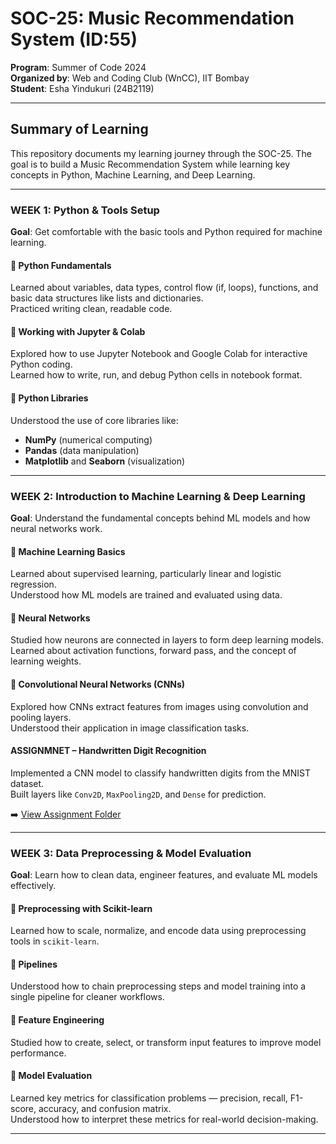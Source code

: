 # SOC-25: Music Recommendation System (ID:55)

**Program**: Summer of Code 2024  
**Organized by**: Web and Coding Club (WnCC), IIT Bombay  
**Student**: Esha Yindukuri (24B2119)

---

## Summary of Learning

This repository documents my learning journey through the SOC-25. The goal is to build a Music Recommendation System while learning key concepts in Python, Machine Learning, and Deep Learning.

---

###  WEEK 1: Python & Tools Setup  
**Goal**: Get comfortable with the basic tools and Python required for machine learning.

#### 🔹 Python Fundamentals  
Learned about variables, data types, control flow (if, loops), functions, and basic data structures like lists and dictionaries.  
Practiced writing clean, readable code.

#### 🔹 Working with Jupyter & Colab  
Explored how to use Jupyter Notebook and Google Colab for interactive Python coding.  
Learned how to write, run, and debug Python cells in notebook format.

#### 🔹 Python Libraries  
Understood the use of core libraries like:  
- **NumPy** (numerical computing)  
- **Pandas** (data manipulation)  
- **Matplotlib** and **Seaborn** (visualization)

---

###  WEEK 2: Introduction to Machine Learning & Deep Learning  
**Goal**: Understand the fundamental concepts behind ML models and how neural networks work.

#### 🔹 Machine Learning Basics  
Learned about supervised learning, particularly linear and logistic regression.  
Understood how ML models are trained and evaluated using data.

#### 🔹 Neural Networks  
Studied how neurons are connected in layers to form deep learning models.  
Learned about activation functions, forward pass, and the concept of learning weights.

#### 🔹 Convolutional Neural Networks (CNNs)  
Explored how CNNs extract features from images using convolution and pooling layers.  
Understood their application in image classification tasks.

####  ASSIGNMNET – Handwritten Digit Recognition  
Implemented a CNN model to classify handwritten digits from the MNIST dataset.  
Built layers like `Conv2D`, `MaxPooling2D`, and `Dense` for prediction.

➡️ [View Assignment Folder](./assignment/)

---

###  WEEK 3: Data Preprocessing & Model Evaluation  
**Goal**: Learn how to clean data, engineer features, and evaluate ML models effectively.

#### 🔹 Preprocessing with Scikit-learn  
Learned how to scale, normalize, and encode data using preprocessing tools in `scikit-learn`.

#### 🔹 Pipelines  
Understood how to chain preprocessing steps and model training into a single pipeline for cleaner workflows.

#### 🔹 Feature Engineering  
Studied how to create, select, or transform input features to improve model performance.

#### 🔹 Model Evaluation  
Learned key metrics for classification problems — precision, recall, F1-score, accuracy, and confusion matrix.  
Understood how to interpret these metrics for real-world decision-making.

---
